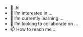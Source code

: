 - 👋 .hi
- 👀 I’m interested in ...
- 🌱 I’m currently learning ...
- 💞️ I’m looking to collaborate on ...
- 📫 How to reach me ...

<!---
Kapaii/Kapaii is a ✨ special ✨ repository because its `README.md` (this file) appears on your GitHub profile.
You can click the Preview link to take a look at your changes.
--->
